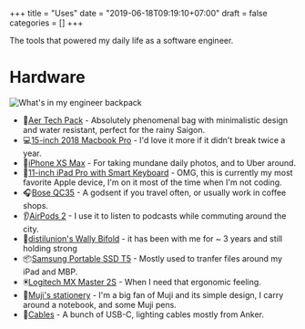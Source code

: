 +++
title = "Uses"
date = "2019-06-18T09:19:10+07:00"
draft = false
categories = []
+++

The tools that powered my daily life as a software engineer.

# Hardware

![What's in my engineer backpack](/images/whatisinmybackpack.jpg)

- 🎒[Aer Tech Pack](https://www.aersf.com/tech-pack-black) - Absolutely phenomenal bag with minimalistic design and water resistant, perfect for the rainy Saigon.
- 💻[15-inch 2018 Macbook Pro](https://www.apple.com/macbook-pro/) - I'd love it more if it didn't break twice a year.
- 📱[iPhone XS Max](https://www.apple.com/iphone-xs/) - For taking mundane daily photos, and to Uber around.
- 📧[11-inch iPad Pro with Smart Keyboard](https://www.apple.com/ipad-pro/) - OMG, this is currently my most favorite Apple device, I'm on it most of the time when I'm not coding.
- 🎧[Bose QC35](https://www.bose.com/en_us/products/headphones/over_ear_headphones/quietcomfort-35-wireless-ii.html) - A godsent if you travel often, or usually work in coffee shops.
- 👂[AirPods 2](https://www.apple.com/airpods/) - I use it to listen to podcasts while commuting around the city.
- 👛[distilunion's Wally Bifold](https://www.distilunion.com/collections/all-wally-wallets/products/wally-bifold?variant=6851039363129) - it has been with me for ~ 3 years and still holding strong
- 📦[Samsung Portable SSD T5](https://www.amazon.com/Samsung-T5-Portable-SSD-MU-PA1T0B/dp/B073H552FJ) - Mostly used to tranfer files around my iPad and MBP.
- 🖲[Logitech MX Master 2S](https://www.amazon.com/Logitech-Wireless-Cross-Computer-Control-Windows/dp/B071Z8RZHG) - When I need that ergonomic feeling.
- 📒[Muji's stationery](https://www.muji.us/store/stationery.html) - I'm a big fan of Muji and its simple design, I carry around a notebook, and some Muji pens.
- 🚠[Cables](http://www.anker.com) - A bunch of USB-C, lighting cables mostly from Anker.
